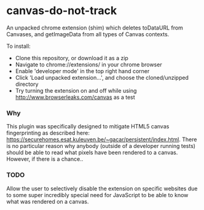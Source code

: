 canvas-do-not-track
==================

An unpacked chrome extension (shim) which deletes toDataURL from Canvases, and getImageData from all types of Canvas contexts.

To install:
- Clone this repository, or download it as a zip
- Navigate to chrome://extensions/ in your chrome browser
- Enable 'developer mode' in the top right hand corner
- Click 'Load unpacked extension...', and choose the cloned/unzipped directory
- Try turning the extension on and off while using http://www.browserleaks.com/canvas as a test

### Why

This plugin was specifically designed to mitigate HTML5 canvas fingerprinting as described here: https://securehomes.esat.kuleuven.be/~gacar/persistent/index.html.  There is no particular reason why anybody (outside of a developer running tests) should be able to read what pixels have been rendered to a canvas.  However, if there is a chance..

### TODO

Allow the user to selectively disable the extension on specific websites due to some super incredibly special need for JavaScript to be able to know what was rendered on a canvas.

